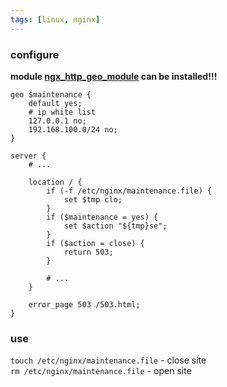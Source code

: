 ```yaml
---
tags: [linux, nginx]
---
```


### configure

**module [ngx_http_geo_module](http://nginx.org/ru/docs/http/ngx_http_geo_module.html) can be installed!!!**

```nginx
geo $maintenance {
	default yes;
	# ip white list
	127.0.0.1 no;
	192.168.100.0/24 no;
}

server {
	# ...

	location / {
		if (-f /etc/nginx/maintenance.file) {
			set $tmp clo;
		}
		if ($maintenance = yes) {
			set $action "${tmp}se";
		}
		if ($action = close) {
			return 503;
		}

		# ...
	}

	error_page 503 /503.html;
}
```

### use

`touch /etc/nginx/maintenance.file` - close site  
`rm /etc/nginx/maintenance.file` - open site
